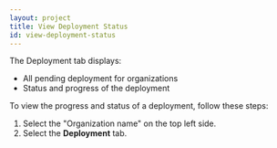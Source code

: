 ```yaml
---
layout: project
title: View Deployment Status
id: view-deployment-status
---
```


The Deployment tab displays:

* All pending deployment for organizations
* Status and progress of the deployment

To view the progress and status of a deployment, follow these steps:

1. Select the "Organization name" on the top left side.
2. Select the **Deployment** tab.

